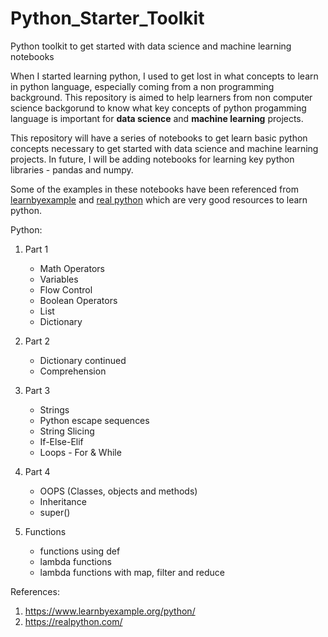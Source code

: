 # Python_Starter_Toolkit
Python toolkit to get started with data science and machine learning notebooks

When I started learning python, I used to get lost in what concepts to learn in python language, especially coming from a non programming background. This repository is aimed to help learners from non computer science backgorund to know what key concepts of python progamming language is important for **data science** and **machine learning** projects.

This repository will have a series of notebooks to get learn basic python concepts necessary to get started with data science and machine learning projects. In future, I will be adding notebooks for learning key python libraries - pandas and numpy.

Some of the examples in these notebooks have been referenced from [learnbyexample](https://www.learnbyexample.org/python/) and [real python](https://realpython.com/) which are very good resources to learn python.

Python:

1. Part 1
    - Math Operators
    - Variables
    - Flow Control
    - Boolean Operators
    - List
    - Dictionary
2. Part 2
    - Dictionary continued
    - Comprehension
3. Part 3
    - Strings
    - Python escape sequences
    - String Slicing
    - If-Else-Elif
    - Loops - For & While
    
4. Part 4
    - OOPS (Classes, objects and methods)
    - Inheritance
    - super()
5. Functions
    - functions using def
    - lambda functions
    - lambda functions with map, filter and reduce


References:
1. https://www.learnbyexample.org/python/
2. https://realpython.com/


